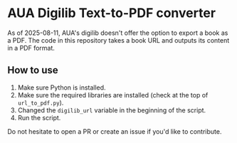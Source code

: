 # AUA Digilib Text-to-PDF converter

As of 2025-08-11, AUA's digilib doesn't offer the option to export a book as a PDF. The code in this repository takes a book URL and outputs its content in a PDF format.

## How to use

1. Make sure Python is installed.
2. Make sure the required libraries are installed (check at the top of `url_to_pdf.py`).
3. Changed the `digilib_url` variable in the beginning of the script.
4. Run the script.

Do not hesitate to open a PR or create an issue if you'd like to contribute.